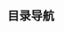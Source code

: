 ## 目录导航

[//]: # (* [Python]&#40;http://127.0.0.1:8000/Python/%E5%BA%93/pydantic/&#41;)

[//]: # (* [Performance]&#40;http://127.0.0.1:8000/Performance/%E7%9B%91%E6%8E%A7/1.%20Grafana%2BPrometheus%E7%9B%91%E6%8E%A7%E5%B9%B3%E5%8F%B0%E6%90%AD%E5%BB%BA/&#41;)

[//]: # (* [Tools]&#40;http://127.0.0.1:8000/Tools/MkDocs/1.%20%E9%83%A8%E7%BD%B2%E6%89%8B%E5%86%8C/&#41;)
